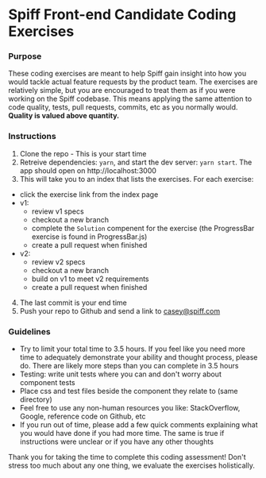 # Spiff Front-end Candidate Coding Exercises

### Purpose
These coding exercises are meant to help Spiff gain insight into how you would tackle actual feature requests by the product team. The exercises are relatively simple, but you are encouraged to treat them as if you were working on the Spiff codebase. This means applying the same attention to code quality, tests, pull requests, commits, etc as you normally would. **Quality is valued above quantity.**

### Instructions
1. Clone the repo - This is your start time
2. Retreive dependencies: `yarn`, and start the dev server: `yarn start`. The app should open on http://localhost:3000
3. This will take you to an index that lists the exercises. For each exercise:
  - click the exercise link from the index page
  - v1:
    - review v1 specs
    - checkout a new branch
    - complete the `Solution` compenent for the exercise (the ProgressBar exercise is found in ProgressBar.js)
    - create a pull request when finished
  - v2:
    - review v2 specs
    - checkout a new branch
    - build on v1 to meet v2 requirements
    - create a pull request when finished
4. The last commit is your end time
5. Push your repo to Github and send a link to casey@spiff.com

### Guidelines

- Try to limit your total time to 3.5 hours. If you feel like you need more time to adequately demonstrate your ability and thought process, please do. There are likely more steps than you can complete in 3.5 hours
- Testing: write unit tests where you can and don't worry about component tests
- Place css and test files beside the component they relate to (same directory)
- Feel free to use any non-human resources you like: StackOverflow, Google, reference code on Github, etc
- If you run out of time, please add a few quick comments explaining what you would have done if you had more time. The same is true if instructions were unclear or if you have any other thoughts

Thank you for taking the time to complete this coding assessment! Don't stress too much about any one thing, we evaluate the exercises holistically.
